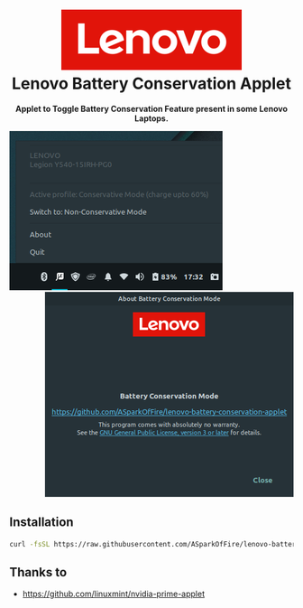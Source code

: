 <h1 align="center">
  <img src="usr/share/icons/hicolor/scalable/status/lenovo-logo.png" alt="Lenovo Logo">
  <br />
  Lenovo Battery Conservation Applet
</h1>
<p align="center"><b>Applet to Toggle Battery Conservation Feature present in some Lenovo Laptops.</b></p>

<div align="left"><img src="imgs/tray.png" alt="Tray"></div><div align="right"><img src="imgs/about.png" alt="About"></div>

## Installation

```bash
curl -fsSL https://raw.githubusercontent.com/ASparkOfFire/lenovo-battery-conservation-applet/master/install.sh | bash
```


## Thanks to
* https://github.com/linuxmint/nvidia-prime-applet
